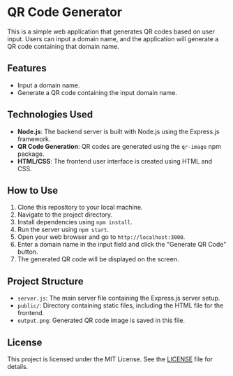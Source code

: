 # QR Code Generator

This is a simple web application that generates QR codes based on user input. Users can input a domain name, and the application will generate a QR code containing that domain name.

## Features

- Input a domain name.
- Generate a QR code containing the input domain name.

## Technologies Used

- **Node.js**: The backend server is built with Node.js using the Express.js framework.
- **QR Code Generation**: QR codes are generated using the `qr-image` npm package.
- **HTML/CSS**: The frontend user interface is created using HTML and CSS.

## How to Use

1. Clone this repository to your local machine.
2. Navigate to the project directory.
3. Install dependencies using `npm install`.
4. Run the server using `npm start`.
5. Open your web browser and go to `http://localhost:3000`.
6. Enter a domain name in the input field and click the "Generate QR Code" button.
7. The generated QR code will be displayed on the screen.

## Project Structure

- `server.js`: The main server file containing the Express.js server setup.
- `public/`: Directory containing static files, including the HTML file for the frontend.
- `output.png`: Generated QR code image is saved in this file.

## License

This project is licensed under the MIT License. See the [LICENSE](LICENSE) file for details.

